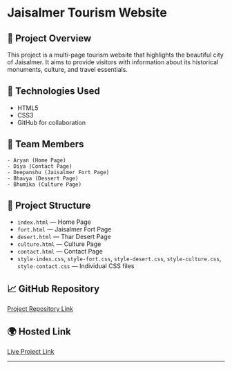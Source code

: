 # Jaisalmer Tourism Website

## 🌟 Project Overview
This project is a multi-page tourism website that highlights the beautiful city of Jaisalmer. It aims to provide visitors with information about its historical monuments, culture, and travel essentials.

## 🚀 Technologies Used
- HTML5
- CSS3
- GitHub for collaboration

## 👥 Team Members
    - Aryan (Home Page)
    - Diya (Contact Page)
    - Deepanshu (Jaisalmer Fort Page)
    - Bhavya (Dessert Page)
    - Bhumika (Culture Page)

## 📂 Project Structure
- `index.html` — Home Page
- `fort.html` — Jaisalmer Fort Page
- `desert.html` — Thar Desert Page
- `culture.html` — Culture Page
- `contact.html` — Contact Page
- `style-index.css`, `style-fort.css`, `style-desert.css`, `style-culture.css`, `style-contact.css` — Individual CSS files

## 📈 GitHub Repository
[Project Repository Link](https://github.com/Aryan-netizen/SCM-evaluation-Final.git)

## 🌍 Hosted Link
[Live Project Link](https://scm-evaluation-final.vercel.app/)

---
